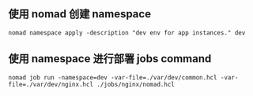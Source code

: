 ## 使用 nomad 创建 namespace 
```shell
nomad namespace apply -description "dev env for app instances." dev
```

## 使用 namespace 进行部署 jobs command
```shell
nomad job run -namespace=dev -var-file=./var/dev/common.hcl -var-file=./var/dev/nginx.hcl ./jobs/nginx/nomad.hcl
```

